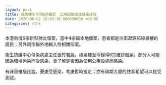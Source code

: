 ```yaml
---
layout: post
title: 祿泉樓至今現6宗確診　公用設施或成感染途徑
date: 2020-06-02 18:03:38.000000000 +08:00
categories: rthk
---
```


本港新增6宗新型肺炎個案，當中4宗屬本地個案，患者都是沙田瀝源邨祿泉樓的居民；另外兩宗屬外地輸入性相關個案。

衞生防護中心傳染病處主任張竹君說，祿泉樓至今錄得6宗確診個案，部分人可能因為環境污染而受感染，會了解是否因為使用公用設施而感染。

有祿泉樓居民說，憂慮受感染，考慮暫時搬走；亦有隔鄰大廈的住客希望可以接受測試。
